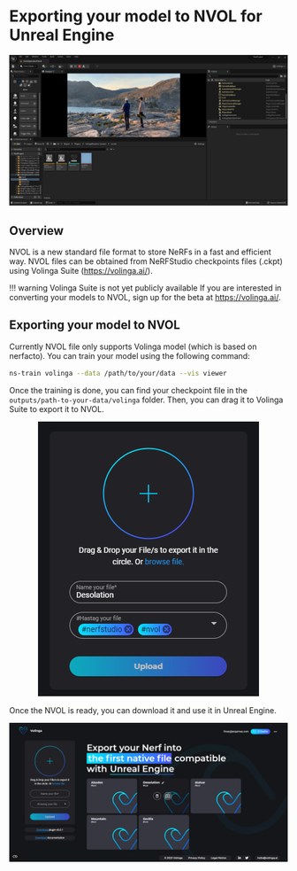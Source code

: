 # Exporting your model to NVOL for Unreal Engine

<p align="center">
    <img width="800" alt="image" src="./imgs/desolation_unreal.png">
</p>


## Overview

NVOL is a new standard file format to store NeRFs in a fast and efficient way. NVOL files can be obtained from NeRFStudio checkpoints files (.ckpt) using Volinga Suite (https://volinga.ai/).


!!! warning Volinga Suite is not yet publicly available
    If you are interested in converting your models to NVOL, sign up for the beta at https://volinga.ai/.


## Exporting your model to NVOL
Currently NVOL file only supports Volinga model (which is based on nerfacto). You can train your model using the following command:

```bash
ns-train volinga --data /path/to/your/data --vis viewer
```

Once the training is done, you can find your checkpoint file in the `outputs/path-to-your-data/volinga` folder. Then, you can drag it to Volinga Suite to export it to NVOL.

<p align="center">
    <img width="400" alt="image" src="./imgs/export_nvol.png">
</p>

Once the NVOL is ready, you can download it and use it in Unreal Engine.

<p align="center">
    <img width="800" alt="image" src="./imgs/nvol_ready.png">
</p>
